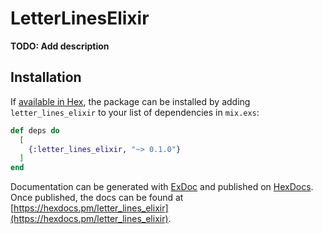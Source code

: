 # LetterLinesElixir

**TODO: Add description**

## Installation

If [available in Hex](https://hex.pm/docs/publish), the package can be installed
by adding `letter_lines_elixir` to your list of dependencies in `mix.exs`:

```elixir
def deps do
  [
    {:letter_lines_elixir, "~> 0.1.0"}
  ]
end
```

Documentation can be generated with [ExDoc](https://github.com/elixir-lang/ex_doc)
and published on [HexDocs](https://hexdocs.pm). Once published, the docs can
be found at [https://hexdocs.pm/letter_lines_elixir](https://hexdocs.pm/letter_lines_elixir).

